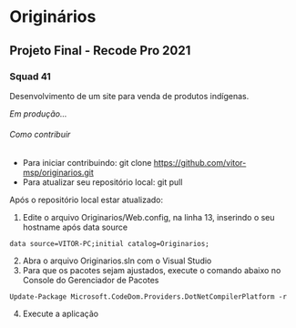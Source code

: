 # Originários
## Projeto Final - Recode Pro 2021
### Squad 41

Desenvolvimento de um site para venda de produtos indígenas.

*Em produção...*

###### Como contribuir
- Para iniciar contribuindo: git clone https://github.com/vitor-msp/originarios.git
- Para atualizar seu repositório local: git pull

Após o repositório local estar atualizado:

1. Edite o arquivo Originarios/Web.config, na linha 13, inserindo o seu hostname após data source
```
data source=VITOR-PC;initial catalog=Originarios;
```
2. Abra o arquivo Originarios.sln com o Visual Studio
3. Para que os pacotes sejam ajustados, execute o comando abaixo no Console do Gerenciador de Pacotes
```
Update-Package Microsoft.CodeDom.Providers.DotNetCompilerPlatform -r
```
4. Execute a aplicação
